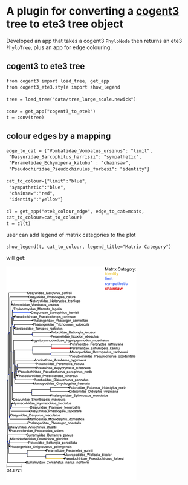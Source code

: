 # A plugin for converting a [cogent3](https://github.com/cogent3/cogent3) tree to ete3 tree object 

Developed an app that takes a cogent3 `PhyloNode` then returns an ete3 `PhyloTree`, plus an app for edge colouring.

## cogent3 to ete3 tree
```
from cogent3 import load_tree, get_app
from cogent3_ete3.style import show_legend

tree = load_tree("data/tree_large_scale.newick")

conv = get_app("cogent3_to_ete3")
t = conv(tree)
```

## colour edges by a mapping
```
edge_to_cat = {"Vombatidae_Vombatus_ursinus": "limit",
 "Dasyuridae_Sarcophilus_harrisii": "sympathetic",
 "Peramelidae_Echymipera_kalubu" : "chainsaw",
 "Pseudochiridae_Pseudochirulus_forbesi": "identity"}

cat_to_colour={"limit":"blue", 
 "sympathetic":"blue", 
 "chainsaw":"red", 
 "identity":"yellow"}

cl = get_app("ete3_colour_edge", edge_to_cat=mcats, cat_to_colour=cat_to_colour)
t = cl(t)
```

user can add legend of matrix categories to the plot

```
show_legend(t, cat_to_colour, legend_title="Matrix Category")
```

will get:

![Tree Plot](data/coloured_tree.png)
